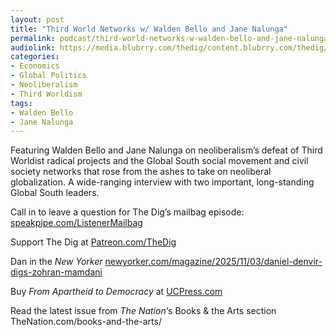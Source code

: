 ```yaml
---
layout: post
title: "Third World Networks w/ Walden Bello and Jane Nalunga"
permalink: podcast/third-world-networks-w-walden-bello-and-jane-nalunga/
audiolink: https://media.blubrry.com/thedig/content.blubrry.com/thedig/The_Dig-EP_504-ThirdWorldNetworks.mp3
categories:
- Economics
- Global Politics
- Neoliberalism
- Third Worldism
tags:
- Walden Bello
- Jane Nalunga
---
```


Featuring Walden Bello and Jane Nalunga on neoliberalism’s defeat of Third Worldist radical projects and the Global South social movement and civil society networks that rose from the ashes to take on neoliberal globalization. A wide-ranging interview with two important, long-standing Global South leaders.

Call in to leave a question for The Dig’s mailbag episode: [speakpipe.com/ListenerMailbag](http://speakpipe.com/ListenerMailbag)

Support The Dig at [Patreon.com/TheDig](http://Patreon.com/TheDig)

Dan in the *New Yorker* [newyorker.com/magazine/2025/11/03/daniel-denvir-digs-zohran-mamdani](http://newyorker.com/magazine/2025/11/03/daniel-denvir-digs-zohran-mamdani)

Buy *From Apartheid to Democracy* at [UCPress.com](http://UCPress.com)

Read the latest issue from *The Nation*‘s Books & the Arts section TheNation.com/books-and-the-arts/

